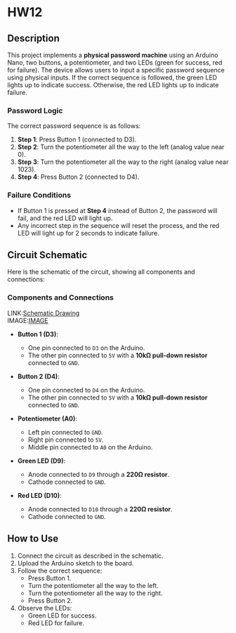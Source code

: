 # HW12

## **Description**
This project implements a **physical password machine** using an Arduino Nano, two buttons, a potentiometer, and two LEDs (green for success, red for failure). The device allows users to input a specific password sequence using physical inputs. If the correct sequence is followed, the green LED lights up to indicate success. Otherwise, the red LED lights up to indicate failure.

### **Password Logic**
The correct password sequence is as follows:
1. **Step 1**: Press Button 1 (connected to D3).
2. **Step 2**: Turn the potentiometer all the way to the left (analog value near 0).
3. **Step 3**: Turn the potentiometer all the way to the right (analog value near 1023).
4. **Step 4**: Press Button 2 (connected to D4).

### **Failure Conditions**
- If Button 1 is pressed at **Step 4** instead of Button 2, the password will fail, and the red LED will light up.
- Any incorrect step in the sequence will reset the process, and the red LED will light up for 2 seconds to indicate failure.

## **Circuit Schematic**

Here is the schematic of the circuit, showing all components and connections:

### **Components and Connections**
LINK:[Schematic Drawing](https://app.cirkitdesigner.com/project/485fc07d-0ace-4c3e-b583-2e203025ef68)  
IMAGE:[IMAGE](https://drive.google.com/file/d/1Jayxrtx5quGxuCSnPSu12aYNG8JBSbbl/view?usp=sharing)  
- **Button 1 (D3)**:
  - One pin connected to `D3` on the Arduino.
  - The other pin connected to `5V` with a **10kΩ pull-down resistor** connected to `GND`.

- **Button 2 (D4)**:
  - One pin connected to `D4` on the Arduino.
  - The other pin connected to `5V` with a **10kΩ pull-down resistor** connected to `GND`.

- **Potentiometer (A0)**:
  - Left pin connected to `GND`.
  - Right pin connected to `5V`.
  - Middle pin connected to `A0` on the Arduino.

- **Green LED (D9)**:
  - Anode connected to `D9` through a **220Ω resistor**.
  - Cathode connected to `GND`.

- **Red LED (D10)**:
  - Anode connected to `D10` through a **220Ω resistor**.
  - Cathode connected to `GND`.



## **How to Use**
1. Connect the circuit as described in the schematic.
2. Upload the Arduino sketch to the board.
3. Follow the correct sequence:
   - Press Button 1.
   - Turn the potentiometer all the way to the left.
   - Turn the potentiometer all the way to the right.
   - Press Button 2.
4. Observe the LEDs:
   - Green LED for success.
   - Red LED for failure.

